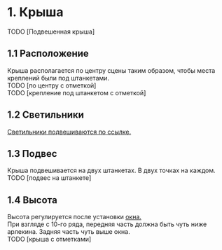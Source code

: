 # 1. Крыша
TODO [Подвешенная крыша]
## 1.1 Расположение
Крыша располагается по центру сцены таким образом, чтобы места креплений были под штанкетами.\
TODO [по центру с отметкой]\
TODO [крепление под штанкетом с отметкой]
## 1.2 Светильники
[Светильники подвешиваются по ссылке.](perfomances/korporativ/montaj/dekoracii/svetilniki.md)
## 1.3 Подвес
Крыша  подвешивается на двух штанкетах. В двух точках на каждом.
TODO [подвес на штанкете]
## 1.4 Высота
Высота регулируется после установки [окна.](perfomances/korporativ/montaj/okno.md)\
При взгляде с 10-го ряда, передняя часть должна быть чуть ниже арлекина. Задняя часть чуть выше окна.\
TODO [крыша с отметками]